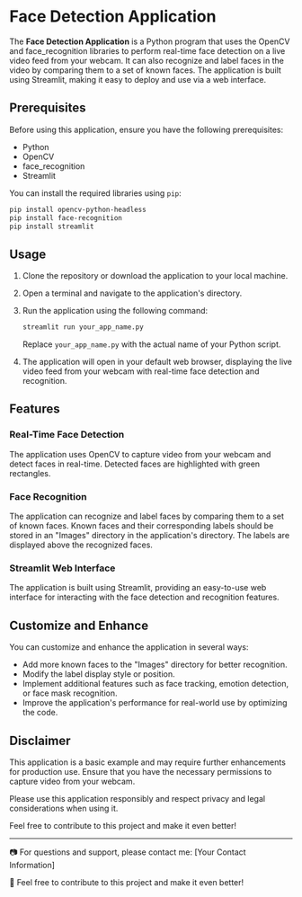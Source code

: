 # Face Detection Application 

The **Face Detection Application** is a Python program that uses the OpenCV and face_recognition libraries to perform real-time face detection on a live video feed from your webcam. It can also recognize and label faces in the video by comparing them to a set of known faces. The application is built using Streamlit, making it easy to deploy and use via a web interface.

## Prerequisites

Before using this application, ensure you have the following prerequisites:

- Python
- OpenCV
- face_recognition
- Streamlit

You can install the required libraries using `pip`:

```bash
pip install opencv-python-headless
pip install face-recognition
pip install streamlit
```

## Usage

1. Clone the repository or download the application to your local machine.

2. Open a terminal and navigate to the application's directory.

3. Run the application using the following command:

   ```bash
   streamlit run your_app_name.py
   ```

   Replace `your_app_name.py` with the actual name of your Python script.

4. The application will open in your default web browser, displaying the live video feed from your webcam with real-time face detection and recognition.

## Features

### Real-Time Face Detection

The application uses OpenCV to capture video from your webcam and detect faces in real-time. Detected faces are highlighted with green rectangles.

### Face Recognition

The application can recognize and label faces by comparing them to a set of known faces. Known faces and their corresponding labels should be stored in an "Images" directory in the application's directory. The labels are displayed above the recognized faces.

### Streamlit Web Interface

The application is built using Streamlit, providing an easy-to-use web interface for interacting with the face detection and recognition features.

## Customize and Enhance

You can customize and enhance the application in several ways:

- Add more known faces to the "Images" directory for better recognition.
- Modify the label display style or position.
- Implement additional features such as face tracking, emotion detection, or face mask recognition.
- Improve the application's performance for real-world use by optimizing the code.

## Disclaimer

This application is a basic example and may require further enhancements for production use. Ensure that you have the necessary permissions to capture video from your webcam.

Please use this application responsibly and respect privacy and legal considerations when using it.

Feel free to contribute to this project and make it even better!

---

📷 For questions and support, please contact me: [Your Contact Information]

👤 Feel free to contribute to this project and make it even better!
